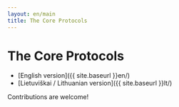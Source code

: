 ```yaml
---
layout: en/main
title: The Core Protocols
---
```


# The Core Protocols

* [English version]({{ site.baseurl }}en/)
* [Lietuviškai / Lithuanian version]({{ site.baseurl }}lt/)

Contributions are welcome!
